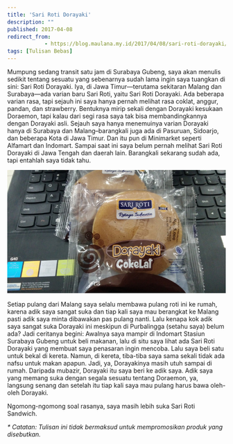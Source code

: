 ```yaml
---
title: 'Sari Roti Dorayaki'
description: ""
published: 2017-04-08
redirect_from: 
            - https://blog.maulana.my.id/2017/04/08/sari-roti-dorayaki/
tags: [Tulisan Bebas]
---
```

Mumpung sedang transit satu jam di Surabaya Gubeng, saya akan menulis sedikit tentang sesuatu yang sebenarnya sudah lama ingin saya tuangkan di sini: Sari Roti Dorayaki. Iya, di Jawa Timur—terutama sekitaran Malang dan Surabaya—ada varian baru Sari Roti, yaitu Sari Roti Dorayaki. Ada beberapa varian rasa, tapi sejauh ini saya hanya pernah melihat rasa coklat, anggur, pandan, dan strawberry. Bentuknya mirip sekali dengan Dorayaki kesukaan Doraemon, tapi kalau dari segi rasa saya tak bisa membandingkannya dengan Dorayaki asli. Sejauh saya hanya menemuinya varian Dorayaki hanya di Surabaya dan Malang–barangkali juga ada di Pasuruan, Sidoarjo, dan beberapa Kota di Jawa Timur. Dan itu pun di Minimarket seperti Alfamart dan Indomart. Sampai saat ini saya belum pernah melihat Sari Roti Dorayaki di Jawa Tengah dan daerah lain. Barangkali sekarang sudah ada, tapi entahlah saya tidak tahu.

![](./img/wp-content-uploads-2017-04-P_20170408_095331.jpg)

Setiap pulang dari Malang saya selalu membawa pulang roti ini ke rumah, karena adik saya sangat suka dan tiap kali saya mau berangkat ke Malang pasti adik saya minta dibawakan pas pulang nanti. Lalu kenapa kok adik saya sangat suka Dorayaki ini meskipun di Purbalingga (setahu saya) belum ada? Jadi ceritanya begini: Awalnya saya mampir di Indomart Stasiun Surabaya Gubeng untuk beli makanan, lalu di situ saya lihat ada Sari Roti Dorayaki yang membuat saya penasaran ingin mencoba. Lalu saya beli satu untuk bekal di kereta. Namun, di kereta, tiba-tiba saya sama sekali tidak ada nafsu untuk makan apapun. Jadi, ya, Dorayakinya masih utuh sampai di rumah. Daripada mubazir, Dorayaki itu saya beri ke adik saya. Adik saya yang memang suka dengan segala sesuatu tentang Doraemon, ya, langsung senang dan setelah itu tiap kali saya mau pulang harus bawa oleh-oleh Dorayaki.

Ngomong-ngomong soal rasanya, saya masih lebih suka Sari Roti Sandwich.

_\* Catatan: Tulisan ini tidak bermaksud untuk mempromosikan produk yang disebutkan._

